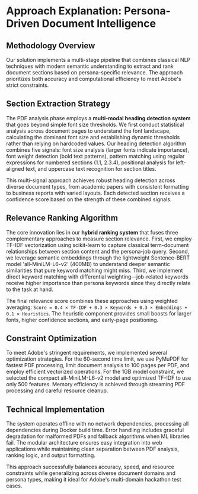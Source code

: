 # Approach Explanation: Persona-Driven Document Intelligence

## Methodology Overview

Our solution implements a multi-stage pipeline that combines classical NLP techniques with modern semantic understanding to extract and rank document sections based on persona-specific relevance. The approach prioritizes both accuracy and computational efficiency to meet Adobe's strict constraints.

## Section Extraction Strategy

The PDF analysis phase employs a **multi-modal heading detection system** that goes beyond simple font size thresholds. We first conduct statistical analysis across document pages to understand the font landscape, calculating the dominant font size and establishing dynamic thresholds rather than relying on hardcoded values. Our heading detection algorithm combines five signals: font size analysis (larger fonts indicate importance), font weight detection (bold text patterns), pattern matching using regular expressions for numbered sections (1.1, 2.3.4), positional analysis for left-aligned text, and uppercase text recognition for section titles.

This multi-signal approach achieves robust heading detection across diverse document types, from academic papers with consistent formatting to business reports with varied layouts. Each detected section receives a confidence score based on the strength of these combined signals.

## Relevance Ranking Algorithm

The core innovation lies in our **hybrid ranking system** that fuses three complementary approaches to measure section relevance. First, we employ TF-IDF vectorization using scikit-learn to capture classical term-document relationships between section content and the persona-job query. Second, we leverage semantic embeddings through the lightweight Sentence-BERT model 'all-MiniLM-L6-v2' (400MB) to understand deeper semantic similarities that pure keyword matching might miss. Third, we implement direct keyword matching with differential weighting—job-related keywords receive higher importance than persona keywords since they directly relate to the task at hand.

The final relevance score combines these approaches using weighted averaging: `Score = 0.4 × TF-IDF + 0.3 × Keywords + 0.3 × Embeddings + 0.1 × Heuristics`. The heuristic component provides small boosts for larger fonts, higher confidence sections, and early-page positioning.

## Constraint Optimization

To meet Adobe's stringent requirements, we implemented several optimization strategies. For the 60-second time limit, we use PyMuPDF for fastest PDF processing, limit document analysis to 100 pages per PDF, and employ efficient vectorized operations. For the 1GB model constraint, we selected the compact all-MiniLM-L6-v2 model and optimized TF-IDF to use only 500 features. Memory efficiency is achieved through streaming PDF processing and careful resource cleanup.

## Technical Implementation

The system operates offline with no network dependencies, processing all dependencies during Docker build time. Error handling includes graceful degradation for malformed PDFs and fallback algorithms when ML libraries fail. The modular architecture ensures easy integration into web applications while maintaining clean separation between PDF analysis, ranking logic, and output formatting.

This approach successfully balances accuracy, speed, and resource constraints while generalizing across diverse document domains and persona types, making it ideal for Adobe's multi-domain hackathon test cases.